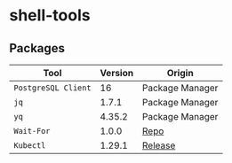 # shell-tools


## Packages

| Tool | Version | Origin |
|---|---|---|
| `PostgreSQL Client` | 16 | Package Manager |
| `jq` | 1.7.1 | Package Manager |
| `yq` | 4.35.2 | Package Manager |
| `Wait-For` | 1.0.0 | [Repo](https://github.com/mrako/wait-for/releases)
| `Kubectl` | 1.29.1 | [Release](https://kubernetes.io/docs/tasks/tools/install-kubectl-linux/#install-kubectl-binary-with-curl-on-linux)